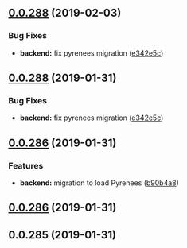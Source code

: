## [0.0.288](https://github.com/doomsower/whitewater/compare/@whitewater-guide/backend@0.0.288...@whitewater-guide/backend@0.0.288) (2019-02-03)

### Bug Fixes

- **backend:** fix pyrenees migration ([e342e5c](https://github.com/doomsower/whitewater/commit/e342e5c))

## [0.0.288](https://github.com/doomsower/whitewater/compare/@whitewater-guide/backend@0.0.288...@whitewater-guide/backend@0.0.288) (2019-01-31)

### Bug Fixes

- **backend:** fix pyrenees migration ([e342e5c](https://github.com/doomsower/whitewater/commit/e342e5c))

## [0.0.286](https://github.com/doomsower/whitewater/compare/@whitewater-guide/backend@0.0.286...@whitewater-guide/backend@0.0.286) (2019-01-31)

### Features

- **backend:** migration to load Pyrenees ([b90b4a8](https://github.com/doomsower/whitewater/commit/b90b4a8))

## [0.0.286](https://github.com/doomsower/whitewater/compare/@whitewater-guide/backend@0.0.286...@whitewater-guide/backend@0.0.286) (2019-01-31)

## 0.0.285 (2019-01-31)
